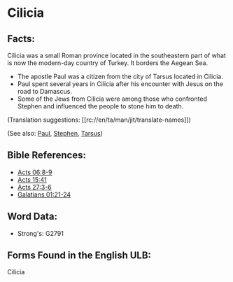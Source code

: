 # Cilicia

## Facts:

Cilicia was a small Roman province located in the southeastern part of what is now the modern-day country of Turkey. It borders the Aegean Sea.

* The apostle Paul was a citizen from the city of Tarsus located in Cilicia.
* Paul spent several years in Cilicia after his encounter with Jesus on the road to Damascus.
* Some of the Jews from Cilicia were among those who confronted Stephen and influenced the people to stone him to death.

(Translation suggestions: [[rc://en/ta/man/jit/translate-names]])

(See also: [Paul](../names/paul.md), [Stephen](../names/stephen.md), [Tarsus](../names/tarsus.md))

## Bible References:

* [Acts 06:8-9](rc://en/tn/help/act/06/08)
* [Acts 15:41](rc://en/tn/help/act/15/41)
* [Acts 27:3-6](rc://en/tn/help/act/27/03)
* [Galatians 01:21-24](rc://en/tn/help/gal/01/21)

## Word Data:

* Strong's: G2791

## Forms Found in the English ULB:

Cilicia
